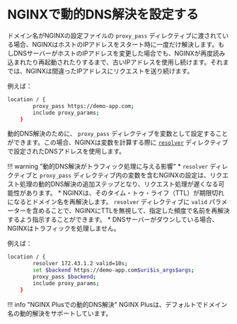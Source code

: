 # NGINXで動的DNS解決を設定する

ドメイン名がNGINXの設定ファイルの `proxy_pass` ディレクティブに渡されている場合、NGINXはホストのIPアドレスをスタート時に一度だけ解決します。もしDNSサーバーがホストのIPアドレスを変更した場合でも、NGINXが再度読み込まれたり再起動されたりするまで、古いIPアドレスを使用し続けます。それまでは、NGINXは間違ったIPアドレスにリクエストを送り続けます。

例えば：

```bash
location / {
        proxy_pass https://demo-app.com;
        include proxy_params;
    }
```

動的DNS解決のために、 `proxy_pass` ディレクティブを変数として設定することができます。この場合、NGINXは変数を計算する際に [`resolver`](https://nginx.org/en/docs/http/ngx_http_core_module.html#resolver) ディレクティブで設定されたDNSアドレスを使用します。

!!! warning "動的DNS解決がトラフィック処理に与える影響"
    * `resolver` ディレクティブと `proxy_pass` ディレクティブ内の変数を含むNGINXの設定は、リクエスト処理の動的DNS解決の追加ステップとなり、リクエスト処理が遅くなる可能性があります。
    * NGINXは、そのタイム・トゥ・ライフ（TTL）が期限切れになるとドメイン名を再解決します。 `resolver` ディレクティブに `valid` パラメーターを含めることで、NGINXにTTLを無視して、指定した頻度で名前を再解決するよう指示することができます。
    * DNSサーバーがダウンしている場合、NGINXはトラフィックを処理しません。

例えば：

```bash
location / {
        resolver 172.43.1.2 valid=10s;
        set $backend https://demo-app.com$uri$is_args$args;
        proxy_pass $backend;
        include proxy_params;
    }
```

!!! info "NGINX Plusでの動的DNS解決"
    NGINX Plusは、デフォルトでドメイン名の動的解決をサポートしています。